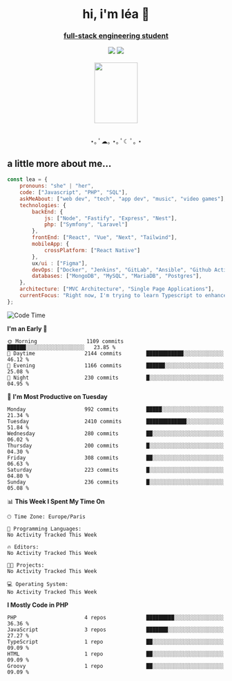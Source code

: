 <h1 align="center">hi, i'm léa 🌙</h1>
<h3 align="center"><ins>full-stack engineering student</ins></h3>  
<div align="center">
  <a href="https://www.linkedin.com/in/lea-reiter22/"><img src="https://img.shields.io/badge/LinkedIn-0077B5?style=for-the-badge&logo=linkedin&logoColor=white"/></a>
  <a href="mailto:lea.reiter@outlook.fr"><img src="https://img.shields.io/badge/Contact-2A2A2A?style=for-the-badge&logo=minutemailer&logoColor=white"/></a>
</div>
<br>
  <div align="center">  <img src="https://github.com/xmnchild/xmnchild/blob/main/1702415560_StardewValleyHappyGreyCat.png" height="140" width="100"/>
</div>
<br>
  <p align="center">
                 ⋆｡ ﾟ☁︎｡ ⋆｡ ﾟ☾ ﾟ｡ ⋆
  </p>
  <h2>a little more about me...</h2>
  
```js
const lea = {
    pronouns: "she" | "her",
    code: ["Javascript", "PHP", "SQL"],
    askMeAbout: ["web dev", "tech", "app dev", "music", "video games"],
    technologies: {
        backEnd: {
            js: ["Node", "Fastify", "Express", "Nest"],
            php: ["Symfony", "Laravel"]
        },
        frontEnd: ["React", "Vue", "Next", "Tailwind"],
        mobileApp: {
            crossPlatform: ["React Native"]
        },
        ux/ui : ["Figma"],
        devOps: ["Docker", "Jenkins", "GitLab", "Ansible", "Github Actions"],
        databases: ["MongoDB", "MySQL", "MariaDB", "Postgres"],
    },
    architecture: ["MVC Architecture", "Single Page Applications"],
    currentFocus: "Right now, I'm trying to learn Typescript to enhance my Javascript development.",
};
```
<!--START_SECTION:waka-->
![Code Time](http://img.shields.io/badge/Code%20Time-36%20hrs%2012%20mins-blue)

**I'm an Early 🐤** 

```text
🌞 Morning                1109 commits        ██████░░░░░░░░░░░░░░░░░░░   23.85 % 
🌆 Daytime                2144 commits        ████████████░░░░░░░░░░░░░   46.12 % 
🌃 Evening                1166 commits        ██████░░░░░░░░░░░░░░░░░░░   25.08 % 
🌙 Night                  230 commits         █░░░░░░░░░░░░░░░░░░░░░░░░   04.95 % 
```
📅 **I'm Most Productive on Tuesday** 

```text
Monday                   992 commits         █████░░░░░░░░░░░░░░░░░░░░   21.34 % 
Tuesday                  2410 commits        █████████████░░░░░░░░░░░░   51.84 % 
Wednesday                280 commits         ██░░░░░░░░░░░░░░░░░░░░░░░   06.02 % 
Thursday                 200 commits         █░░░░░░░░░░░░░░░░░░░░░░░░   04.30 % 
Friday                   308 commits         ██░░░░░░░░░░░░░░░░░░░░░░░   06.63 % 
Saturday                 223 commits         █░░░░░░░░░░░░░░░░░░░░░░░░   04.80 % 
Sunday                   236 commits         █░░░░░░░░░░░░░░░░░░░░░░░░   05.08 % 
```


📊 **This Week I Spent My Time On** 

```text
🕑︎ Time Zone: Europe/Paris

💬 Programming Languages: 
No Activity Tracked This Week

🔥 Editors: 
No Activity Tracked This Week

🐱‍💻 Projects: 
No Activity Tracked This Week

💻 Operating System: 
No Activity Tracked This Week
```

**I Mostly Code in PHP** 

```text
PHP                      4 repos             █████████░░░░░░░░░░░░░░░░   36.36 % 
JavaScript               3 repos             ███████░░░░░░░░░░░░░░░░░░   27.27 % 
TypeScript               1 repo              ██░░░░░░░░░░░░░░░░░░░░░░░   09.09 % 
HTML                     1 repo              ██░░░░░░░░░░░░░░░░░░░░░░░   09.09 % 
Groovy                   1 repo              ██░░░░░░░░░░░░░░░░░░░░░░░   09.09 % 
```




<!--END_SECTION:waka-->
